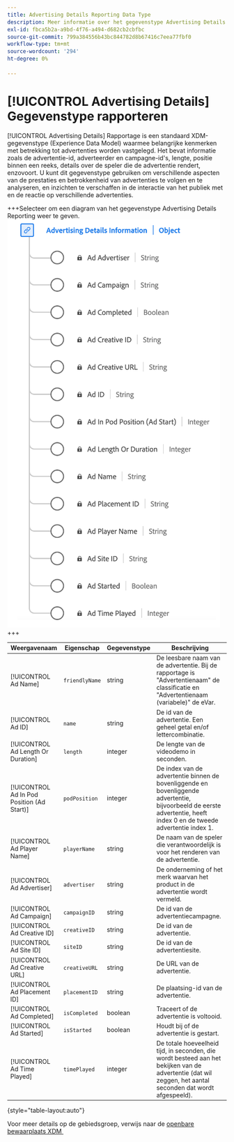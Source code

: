 ```yaml
---
title: Advertising Details Reporting Data Type
description: Meer informatie over het gegevenstype Advertising Details Reporting Experience Data Model (XDM).
exl-id: fbca5b2a-a9bd-4f76-a494-d682cb2cbfbc
source-git-commit: 799a384556b43bc844782d8b67416c7eea77fbf0
workflow-type: tm+mt
source-wordcount: '294'
ht-degree: 0%

---
```


# [!UICONTROL Advertising Details] Gegevenstype rapporteren

[!UICONTROL Advertising Details] Rapportage is een standaard XDM-gegevenstype (Experience Data Model) waarmee belangrijke kenmerken met betrekking tot advertenties worden vastgelegd. Het bevat informatie zoals de advertentie-id, adverteerder en campagne-id&#39;s, lengte, positie binnen een reeks, details over de speler die de advertentie rendert, enzovoort. U kunt dit gegevenstype gebruiken om verschillende aspecten van de prestaties en betrokkenheid van advertenties te volgen en te analyseren, en inzichten te verschaffen in de interactie van het publiek met en de reactie op verschillende advertenties.

+++Selecteer om een diagram van het gegevenstype Advertising Details Reporting weer te geven.
![&#x200B; een diagram van de Details van Advertising die gegevenstype melden.](../images/data-types/advertising-details-information.png)
+++

| Weergavenaam | Eigenschap | Gegevenstype | Beschrijving |
|----------------------------------------|-----------------|-----------|-----------------------------------------------------------------------------------------------|
| [!UICONTROL Ad Name] | `friendlyName` | string | De leesbare naam van de advertentie. Bij de rapportage is &quot;Advertentienaam&quot; de classificatie en &quot;Advertentienaam (variabele)&quot; de eVar. |
| [!UICONTROL Ad ID] | `name` | string | De id van de advertentie. Een geheel getal en/of lettercombinatie. |
| [!UICONTROL Ad Length Or Duration] | `length` | integer | De lengte van de videodemo in seconden. |
| [!UICONTROL Ad In Pod Position (Ad Start)] | `podPosition` | integer | De index van de advertentie binnen de bovenliggende en bovenliggende advertentie, bijvoorbeeld de eerste advertentie, heeft index 0 en de tweede advertentie index 1. |
| [!UICONTROL Ad Player Name] | `playerName` | string | De naam van de speler die verantwoordelijk is voor het renderen van de advertentie. |
| [!UICONTROL Ad Advertiser] | `advertiser` | string | De onderneming of het merk waarvan het product in de advertentie wordt vermeld. |
| [!UICONTROL Ad Campaign] | `campaignID` | string | De id van de advertentiecampagne. |
| [!UICONTROL Ad Creative ID] | `creativeID` | string | De id van de advertentie. |
| [!UICONTROL Ad Site ID] | `siteID` | string | De id van de advertentiesite. |
| [!UICONTROL Ad Creative URL] | `creativeURL` | string | De URL van de advertentie. |
| [!UICONTROL Ad Placement ID] | `placementID` | string | De plaatsing-id van de advertentie. |
| [!UICONTROL Ad Completed] | `isCompleted` | boolean | Traceert of de advertentie is voltooid. |
| [!UICONTROL Ad Started] | `isStarted` | boolean | Houdt bij of de advertentie is gestart. |
| [!UICONTROL Ad Time Played] | `timePlayed` | integer | De totale hoeveelheid tijd, in seconden, die wordt besteed aan het bekijken van de advertentie (dat wil zeggen, het aantal seconden dat wordt afgespeeld). |

{style="table-layout:auto"}

Voor meer details op de gebiedsgroep, verwijs naar de [&#x200B; openbare bewaarplaats XDM &#x200B;](https://github.com/adobe/xdm/blob/master/components/datatypes/advertisingdetails.schema.json)
